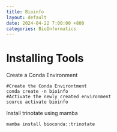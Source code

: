 ```yaml
---
title: Bioinfo
layout: default
date: 2024-04-22 7:00:00 +800
categories: BioInformatics
---
```


# Installing Tools
Create a Conda Environment
```shelll
#Create the Conda Environtment
conda create -n bioinfo
#Activate the newly created environment
source activate bioinfo
```
Install trinotate using mamba
```shelll
mamba install bioconda::trinotate
```


